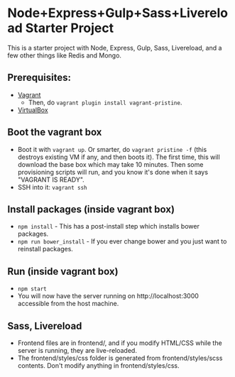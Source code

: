 Node+Express+Gulp+Sass+Livereload Starter Project
========

This is a starter project with Node, Express, Gulp, Sass, Livereload,
and a few other things like Redis and Mongo.

Prerequisites:
-------------
- [Vagrant](https://www.vagrantup.com/)
  - Then, do `vagrant plugin install vagrant-pristine`.
- [VirtualBox](https://www.virtualbox.org/)

Boot the vagrant box
--------------
- Boot it with `vagrant up`. Or smarter, do `vagrant pristine -f` (this destroys existing VM if any, and then boots it).
  The first time, this will download the base box which may take 10 minutes. Then some provisioning scripts will run,
  and you know it's done when it says "VAGRANT IS READY".
- SSH into it: `vagrant ssh`

Install packages (inside vagrant box)
----------------
- `npm install` - This has a post-install step which installs bower packages.
- `npm run bower_install` - If you ever change bower and you just want to reinstall packages.

Run (inside vagrant box)
----
- `npm start`
- You will now have the server running on http://localhost:3000 accessible from the host machine.

Sass, Livereload
--------------
- Frontend files are in frontend/, and if you modify HTML/CSS while the server is running, they are live-reloaded.
- The frontend/styles/css folder is generated from frontend/styles/scss contents. Don't modify anything in frontend/styles/css.
